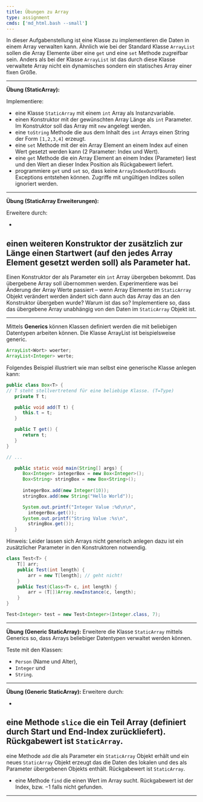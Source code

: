 ```yaml
---
title: Übungen zu Array
type: assignment
cmds: ['md_html.bash --small']
---
```








In dieser Aufgabenstellung ist eine Klasse zu implementieren die Daten in einem Array verwalten kann. Ähnlich wie bei der Standard Klasse `ArrayList` sollen die Array Elemente über eine `get` und eine `set` Methode zugreifbar sein. Anders als bei der Klasse `ArrayList` ist das durch diese Klasse verwaltete Array nicht ein dynamisches sondern ein statisches Array einer fixen Größe. 

---



**Übung (StaticArray):**

Implementiere:

- eine Klasse `StaticArray` mit einem `int` Array als Instanzvariable.
- einen Konstruktor mit der gewünschten Array Länge als `int` Parameter.
Im Konstruktor soll das Array mit `new` angelegt werden.
- eine `toString` Methode die aus dem Inhalt des `int` Arrays einen String der Form `[1,2,3,4]` erzeugt.
- eine `set` Methode mit der ein Array Element an einem Index auf einen Wert gesetzt werden kann (2 Parameter: Index und Wert).
- eine `get` Methode die ein Array Element an einem Index (Parameter) liest und den Wert an dieser Index Position als Rückgabewert liefert.
- programmiere `get` und `set` so, dass keine `ArrayIndexOutOfBounds` Exceptions entstehen können.
Zugriffe mit ungültigen Indizes sollen ignoriert werden.



---


**Übung (StaticArray Erweiterungen):**

Erweitere durch:

- 
einen weiteren Konstruktor der zusätzlich zur Länge einen Startwert (auf den jedes Array Element gesetzt werden soll) als Parameter hat.
- 
Einen Konstruktor der als Parameter ein `int` Array übergeben bekommt.
Das übergebene Array soll übernommen werden.
Experimentiere was bei Änderung der Array Werte passiert – wenn Array Elemente im `StaticArray` Objekt verändert werden ändert sich dann auch das Array das an den Konstruktor übergeben wurde? Warum ist das so?
Implementiere so, dass das übergebene Array unabhängig von den Daten im `StaticArray` Objekt ist.


---





Mittels **Generics** können Klassen definiert werden die mit beliebigen Datentypen arbeiten können. Die Klasse ArrayList ist beispielsweise generic.

```java
ArrayList<Wort> woerter;
ArrayList<Integer> werte;
```

Folgendes Beispiel illustriert wie man selbst eine generische Klasse anlegen kann:

```java
public class Box<T> {
// T steht stellvertretend für eine beliebige Klasse. (T=Type)
   private T t;

   public void add(T t) {
      this.t = t;
   }

   public T get() {
      return t;
   }
}

// ...

   public static void main(String[] args) {
      Box<Integer> integerBox = new Box<Integer>();
      Box<String> stringBox = new Box<String>();
    
      integerBox.add(new Integer(10));
      stringBox.add(new String("Hello World"));

      System.out.printf("Integer Value :%d\n\n", 
      	integerBox.get());
      System.out.printf("String Value :%s\n", 
      	stringBox.get());
   }
```


Hinweis: Leider lassen sich Arrays nicht generisch anlegen dazu ist ein zusätzlicher Parameter in den Konstruktoren notwendig.
```java
class Test<T> {
	T[] arr;
	public Test(int length) {
		arr = new T[length]; // geht nicht!
	}
	public Test(Class<T> c, int length) {
		arr = (T[])Array.newInstance(c, length);
	}
}

Test<Integer> test = new Test<Integer>(Integer.class, 7);
```



---

**Übung (Generic StaticArray):**
Erweitere die Klasse `StaticArray` mittels Generics so, dass Arrays beliebiger Datentypen verwaltet werden können.

Teste mit den Klassen:

- `Person` (Name und Alter), 
- `Integer` und 
- `String`.



---

**Übung (Generic StaticArray):**
Erweitere durch:

- 
eine Methode `slice` die ein Teil Array (definiert durch Start und End-Index zurückliefert). Rückgabewert ist `StaticArray`.
- 
eine Methode `add` die als Parameter ein `StaticArray` Objekt erhält und ein neues `StaticArray` Objekt erzeugt das die Daten des lokalen und des als Parameter übergebenen Objekts enthält.  Rückgabewert ist `StaticArray`.
- eine Methode `find` die einen Wert im Array sucht. Rückgabewert ist der Index, bzw. $-1$ falls nicht gefunden.


---
